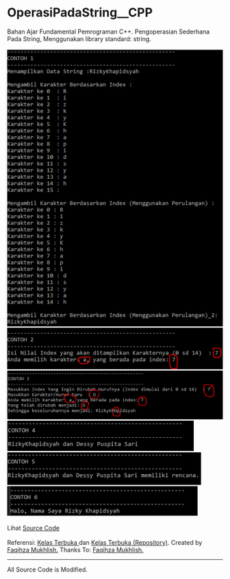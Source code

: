 # OperasiPadaString__CPP
Bahan Ajar Fundamental Pemrograman C++. Pengoperasian Sederhana Pada String, Menggunakan library standard: string.<br><br>
<img src="https://github.com/RizkyKhapidsyah/OperasiPadaString__CPP/blob/master/Results/001.PNG"><br>
<img src="https://github.com/RizkyKhapidsyah/OperasiPadaString__CPP/blob/master/Results/002.PNG"><br>
<img src="https://github.com/RizkyKhapidsyah/OperasiPadaString__CPP/blob/master/Results/003.PNG"><br>
<img src="https://github.com/RizkyKhapidsyah/OperasiPadaString__CPP/blob/master/Results/004.PNG"><br>
<img src="https://github.com/RizkyKhapidsyah/OperasiPadaString__CPP/blob/master/Results/005.PNG"><br>
<img src="https://github.com/RizkyKhapidsyah/OperasiPadaString__CPP/blob/master/Results/006.PNG"><br><br>
Lihat <a href="https://github.com/RizkyKhapidsyah/OperasiPadaString__CPP/blob/master/Source.cpp">Source Code</a><br><br>
Referensi: <a href="https://www.youtube.com/user/faqihzamukhlish"> Kelas Terbuka </a> dan <a href="https://github.com/kelasterbuka"> Kelas Terbuka (Repository)</a>. Created by <a href="https://github.com/faqihza">Faqihza Mukhlish.</a> Thanks To: <a href="https://www.youtube.com/channel/UCRGHjysoCemh4y7tCJQs30w/about">Faqihza Mukhlish.</a><br>

-----
All Source Code is Modified.

